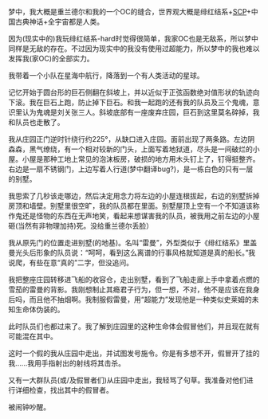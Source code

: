 梦中，我大概是重兰德尔和我的一个OC的缝合，世界观大概是绯红结系+[SCP](https://scp-wiki.wikidot.com/)+中国古典神话+全宇宙都是人类。

因为(现实中的)我玩绯红结系-hard时觉得很简单，我家OC也是无敌系，所以梦中同样是无敌的存在。不过因为现实中的我没有使用过超能力，所以梦中的我也难以发挥我(家OC)的全部实力。

我带着一个小队在星海中航行，降落到一个有人类活动的星球。

记忆开始于圆台形的巨石侧翻在斜坡上，并以近似于正弦函数绝对值形状的轨迹向下滚。我在巨石上跑，防止掉下巨石。和我一起跑的还有我的队员及三个鬼魂，意识里认为鬼魂是刘关张三人。斜坡底部有一座废弃庄园，巨石到这里莫名碎掉，我和队员也走散了。

我从庄园正门逆时针绕行约225°，从缺口进入庄园。面前出现了两条路。左边阴森森，黑气缭绕，有一个相对较新的门头，上面写着地狱道，尽头是一间破烂的小屋。小屋是那种工地上常见的泡沫板房，破损的地方用木头钉上了，钉得挺整齐。右边是一扇不锈钢门，上边写着人行道(梦中翻译bug?)，是一栋白色的只有一层的别墅。

我思索了几秒该走哪边，然后决定用念力将左边的小屋连根拔起，右边的别墅拆掉房顶和墙壁。别墅里很空旷，我的队员都在里面。别墅屋顶上空有一个不知道该称作鬼还是怪物的东西在无声地笑，看起来想谋害我的队员，被我用之前左边的小屋砸(当然有非物理加持)死。没给重兰德尔丢脸）

我从原先门的位置走进别墅(的地基)。名叫“雷曼”，外型类似于《绯红结系》里盖曼光头后形象的队员说：“呵呵，看到这么离谱的行事风格就知道是真的船长。”我说爬，有些在意“真的”二字，但没追问。

我把整座庄园转移进飞船的收容仓，走出别墅，看到了飞船走廊上手中拿着点燃的雪茄的雷曼的背影。我刚想制止其瘾君子行为，但一想，不对，他不是应该在我身后吗，而且他不抽烟啊。我制服假雷曼，用“超能力”发现他是一种类似史莱姆的未知生命体伪装的。

此时队员们也都过来了。我了解到庄园里的这种生命体会假冒他们，并且现在就有可能混在其中。

这时一个假的我从庄园中走出，并试图发号施令。你是有多想不开，假冒开了挂的我……我用手指射出的射线将其击杀。

又有一大群队员(或/及假冒者们)从庄园中走出，我轻骂了句草。我准备对他们进行详细检查，找出其中的假冒者。

被闹钟吵醒。
